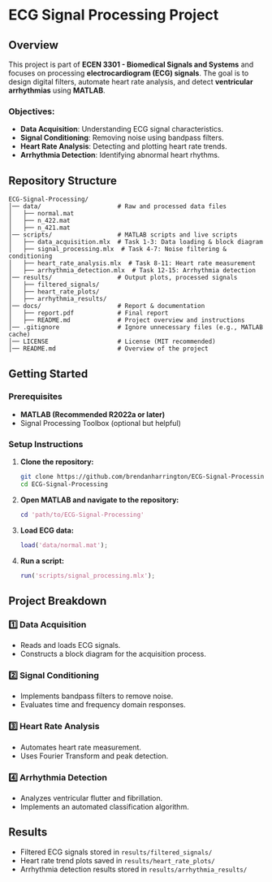 # ECG Signal Processing Project

## Overview
This project is part of **ECEN 3301 - Biomedical Signals and Systems** and focuses on processing **electrocardiogram (ECG) signals**. The goal is to design digital filters, automate heart rate analysis, and detect **ventricular arrhythmias** using **MATLAB**.

### Objectives:
- **Data Acquisition**: Understanding ECG signal characteristics.
- **Signal Conditioning**: Removing noise using bandpass filters.
- **Heart Rate Analysis**: Detecting and plotting heart rate trends.
- **Arrhythmia Detection**: Identifying abnormal heart rhythms.

## Repository Structure
```
ECG-Signal-Processing/
│── data/                     # Raw and processed data files
│   ├── normal.mat
│   ├── n_422.mat
│   ├── n_421.mat
│── scripts/                  # MATLAB scripts and live scripts
│   ├── data_acquisition.mlx  # Task 1-3: Data loading & block diagram
│   ├── signal_processing.mlx  # Task 4-7: Noise filtering & conditioning
│   ├── heart_rate_analysis.mlx  # Task 8-11: Heart rate measurement
│   ├── arrhythmia_detection.mlx  # Task 12-15: Arrhythmia detection
│── results/                  # Output plots, processed signals
│   ├── filtered_signals/
│   ├── heart_rate_plots/
│   ├── arrhythmia_results/
│── docs/                     # Report & documentation
│   ├── report.pdf            # Final report
│   ├── README.md             # Project overview and instructions
│── .gitignore                # Ignore unnecessary files (e.g., MATLAB cache)
│── LICENSE                   # License (MIT recommended)
│── README.md                 # Overview of the project
```

## Getting Started
### Prerequisites
- **MATLAB (Recommended R2022a or later)**
- Signal Processing Toolbox (optional but helpful)

### Setup Instructions
1. **Clone the repository:**
   ```bash
   git clone https://github.com/brendanharrington/ECG-Signal-Processing.git
   cd ECG-Signal-Processing
   ```
2. **Open MATLAB and navigate to the repository:**
   ```matlab
   cd 'path/to/ECG-Signal-Processing'
   ```
3. **Load ECG data:**
   ```matlab
   load('data/normal.mat');
   ```
4. **Run a script:**
   ```matlab
   run('scripts/signal_processing.mlx');
   ```

## Project Breakdown
### 1️⃣ Data Acquisition
- Reads and loads ECG signals.
- Constructs a block diagram for the acquisition process.

### 2️⃣ Signal Conditioning
- Implements bandpass filters to remove noise.
- Evaluates time and frequency domain responses.

### 3️⃣ Heart Rate Analysis
- Automates heart rate measurement.
- Uses Fourier Transform and peak detection.

### 4️⃣ Arrhythmia Detection
- Analyzes ventricular flutter and fibrillation.
- Implements an automated classification algorithm.

## Results
- Filtered ECG signals stored in `results/filtered_signals/`
- Heart rate trend plots saved in `results/heart_rate_plots/`
- Arrhythmia detection results stored in `results/arrhythmia_results/`

